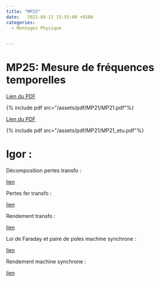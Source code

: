 ```yaml
---
title: "MP25"
date:   2021-04-11 15:55:00 +0100
categories:
  - Montages Physique

  
---
```


# MP25: Mesure de fréquences temporelles

[Lien du PDF](/assets/pdf/MP21/MP21.pdf)

{% include pdf src="/assets/pdf/MP21/MP21.pdf"%}

[Lien du PDF](/assets/pdf/MP21/MP21_etu.pdf)

{% include pdf src="/assets/pdf/MP21/MP21_etu.pdf"%}

# Igor :

Décomposition pertes transfo : 

<a href="/assets/pdf/MP21/092.2_TransformateurDecompositionPertes.pxp" download>lien</a>

Pertes fer transfo :

<a href="/assets/pdf/MP21/092.2_TransformateurPertesFer.pxp" download>lien</a>

Rendement transfo : 

<a href="/assets/pdf/MP21/092.2_TransformateurRendementPertesGlobales.pxp" download>lien</a>

Loi de Faraday et paire de poles machine synchrone :

<a href="/assets/pdf/MP21/093.1_GeneratriceSynchroneCaracterisationetFaraday.pxp" download>lien</a>

Rendement machine synchrone :

<a href="/assets/pdf/MP21/093.2_GeneratriceSynchroneRendement.pxp" download>lien</a>

